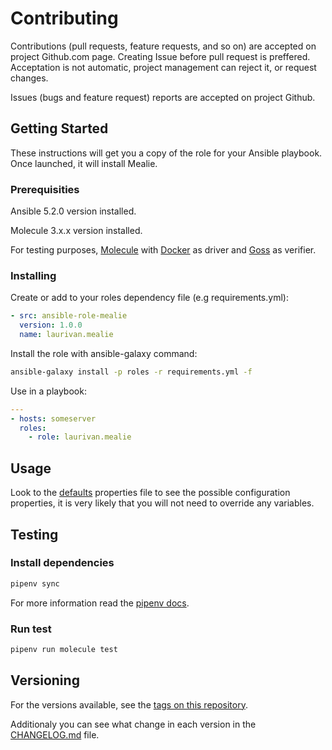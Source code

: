 # Contributing

Contributions (pull requests, feature requests, and so on) are accepted on project Github.com page. Creating Issue before pull request is preffered. Acceptation is not automatic, project management can reject it, or request changes.

Issues (bugs and feature request) reports are accepted on project Github.

## Getting Started

These instructions will get you a copy of the role for your Ansible playbook. Once launched, it will install Mealie.

### Prerequisities

Ansible 5.2.0 version installed.

Molecule 3.x.x version installed.

For testing purposes, [Molecule](https://molecule.readthedocs.io/) with [Docker](https://www.docker.com/) as driver and [Goss](https://github.com/aelsabbahy/goss) as verifier.

### Installing

Create or add to your roles dependency file (e.g requirements.yml):

```yml
- src: ansible-role-mealie
  version: 1.0.0
  name: laurivan.mealie
```

Install the role with ansible-galaxy command:

```sh
ansible-galaxy install -p roles -r requirements.yml -f
```

Use in a playbook:

```yml
---
- hosts: someserver
  roles:
    - role: laurivan.mealie
```

## Usage

Look to the [defaults](defaults/main.yml) properties file to see the possible configuration properties, it is very likely that you will not need to override any variables.

## Testing

### Install dependencies

```sh
pipenv sync
```

For more information read the [pipenv docs](https://pipenv-fork.readthedocs.io/en/latest/).

### Run test

```sh
pipenv run molecule test 
```

## Versioning

For the versions available, see the [tags on this repository](https://git.laurivan.com/Dev/ansible-role-mealie/tags).

Additionaly you can see what change in each version in the [CHANGELOG.md](CHANGELOG.md) file.

